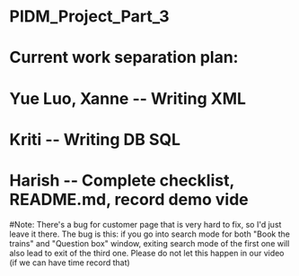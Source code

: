 # PIDM_Project_Part_3

# Current work separation plan:
# Yue Luo, Xanne -- Writing XML
# Kriti       -- Writing DB SQL
# Harish    -- Complete checklist, README.md, record demo vide

#Note:
There's a bug for customer page that is very hard to fix, so I'd just leave it there. The bug is this: if you go into search mode for both "Book the trains" and "Question box" window, exiting search mode of the first one will also lead to exit of the third one. Please do not let this happen in our video (if we can have time record that)